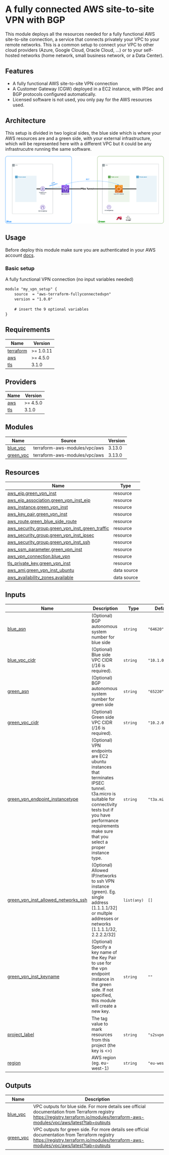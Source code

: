 # A fully connected AWS site-to-site VPN with BGP

This module deploys all the resources needed for a fully functional AWS site-to-site connection, a service that connects privately your VPC to your remote networks. This is a common setup to connect your VPC to other cloud providers (Azure, Google Cloud, Oracle Cloud, ...) or to your self-hosted networks (home network, small business network, or a Data Center).

## Features
- A fully functional AWS site-to-site VPN connection
- A Customer Gateway (CGW) deployed in a EC2 instance, with IPSec and BGP protocols configured automatically.
- Licensed software is not used, you only pay for the AWS resources used.


## Architecture
This setup is divided in two logical sides, the blue side which is where your AWS resources are and a green side, with your external infrastructure, which will be represented here with a different VPC but it could be any infrastrucutre running the same software.

![Base configuration](img/vpnconnected.png)


## Usage

Before deploy this module make sure you are authenticated in your AWS account [docs](https://registry.terraform.io/providers/hashicorp/aws/latest/docs#authentication-and-configuration).
### Basic setup
A fully functional VPN connection (no input variables needed)
```
module "my_vpn_setup" {
    source  = "aws-terraform-fullyconnectedvpn"
    version = "1.0.0"

    # insert the 9 optional variables
}
```


<!-- BEGIN_TF_DOCS -->
## Requirements

| Name                                                                      | Version   |
|---------------------------------------------------------------------------|-----------|
| <a name="requirement_terraform"></a> [terraform](#requirement\_terraform) | >= 1.0.11 |
| <a name="requirement_aws"></a> [aws](#requirement\_aws)                   | >= 4.5.0  |
| <a name="requirement_tls"></a> [tls](#requirement\_tls)                   | 3.1.0     |

## Providers

| Name                                              | Version  |
|---------------------------------------------------|----------|
| <a name="provider_aws"></a> [aws](#provider\_aws) | >= 4.5.0 |
| <a name="provider_tls"></a> [tls](#provider\_tls) | 3.1.0    |

## Modules

| Name                                                              | Source                        | Version |
|-------------------------------------------------------------------|-------------------------------|---------|
| <a name="module_blue_vpc"></a> [blue\_vpc](#module\_blue\_vpc)    | terraform-aws-modules/vpc/aws | 3.13.0  |
| <a name="module_green_vpc"></a> [green\_vpc](#module\_green\_vpc) | terraform-aws-modules/vpc/aws | 3.13.0  |

## Resources

| Name                                                                                                                                          | Type        |
|-----------------------------------------------------------------------------------------------------------------------------------------------|-------------|
| [aws_eip.green_vpn_inst](https://registry.terraform.io/providers/hashicorp/aws/latest/docs/resources/eip)                                     | resource    |
| [aws_eip_association.green_vpn_inst_eip](https://registry.terraform.io/providers/hashicorp/aws/latest/docs/resources/eip_association)         | resource    |
| [aws_instance.green_vpn_inst](https://registry.terraform.io/providers/hashicorp/aws/latest/docs/resources/instance)                           | resource    |
| [aws_key_pair.green_vpn_inst](https://registry.terraform.io/providers/hashicorp/aws/latest/docs/resources/key_pair)                           | resource    |
| [aws_route.green_blue_side_route](https://registry.terraform.io/providers/hashicorp/aws/latest/docs/resources/route)                          | resource    |
| [aws_security_group.green_vpn_inst_green_traffic](https://registry.terraform.io/providers/hashicorp/aws/latest/docs/resources/security_group) | resource    |
| [aws_security_group.green_vpn_inst_ipsec](https://registry.terraform.io/providers/hashicorp/aws/latest/docs/resources/security_group)         | resource    |
| [aws_security_group.green_vpn_inst_ssh](https://registry.terraform.io/providers/hashicorp/aws/latest/docs/resources/security_group)           | resource    |
| [aws_ssm_parameter.green_vpn_inst](https://registry.terraform.io/providers/hashicorp/aws/latest/docs/resources/ssm_parameter)                 | resource    |
| [aws_vpn_connection.blue_vpn](https://registry.terraform.io/providers/hashicorp/aws/latest/docs/resources/vpn_connection)                     | resource    |
| [tls_private_key.green_vpn_inst](https://registry.terraform.io/providers/hashicorp/tls/3.1.0/docs/resources/private_key)                      | resource    |
| [aws_ami.green_vpn_inst_ubuntu](https://registry.terraform.io/providers/hashicorp/aws/latest/docs/data-sources/ami)                           | data source |
| [aws_availability_zones.available](https://registry.terraform.io/providers/hashicorp/aws/latest/docs/data-sources/availability_zones)         | data source |

## Inputs

| Name                                                                                                                                                  | Description                                                                                                                                                                                                             | Type        | Default         | Required |
|-------------------------------------------------------------------------------------------------------------------------------------------------------|-------------------------------------------------------------------------------------------------------------------------------------------------------------------------------------------------------------------------|-------------|-----------------|:--------:|
| <a name="input_blue_asn"></a> [blue\_asn](#input\_blue\_asn)                                                                                          | (Optional) BGP autonomous system number for blue side                                                                                                                                                                   | `string`    | `"64620"`       |    no    |
| <a name="input_blue_vpc_cidr"></a> [blue\_vpc\_cidr](#input\_blue\_vpc\_cidr)                                                                         | (Optional) Blue side VPC CIDR (/16 is required).                                                                                                                                                                        | `string`    | `"10.1.0.0/16"` |    no    |
| <a name="input_green_asn"></a> [green\_asn](#input\_green\_asn)                                                                                       | (Optional) BGP autonomous system number for green side                                                                                                                                                                  | `string`    | `"65220"`       |    no    |
| <a name="input_green_vpc_cidr"></a> [green\_vpc\_cidr](#input\_green\_vpc\_cidr)                                                                      | (Optional) Green side VPC CIDR (/16 is required).                                                                                                                                                                       | `string`    | `"10.2.0.0/16"` |    no    |
| <a name="input_green_vpn_endpoint_instancetype"></a> [green\_vpn\_endpoint\_instancetype](#input\_green\_vpn\_endpoint\_instancetype)                 | (Optional) VPN endpoints are EC2 ubuntu instances that terminates IPSEC tunnel. t3a.micro is suitable for connectivity tests but if you have performance requirements make sure that you select a proper instance type. | `string`    | `"t3a.micro"`   |    no    |
| <a name="input_green_vpn_inst_allowed_networks_ssh"></a> [green\_vpn\_inst\_allowed\_networks\_ssh](#input\_green\_vpn\_inst\_allowed\_networks\_ssh) | (Optional) Allowed IP/networks to ssh VPN instance (green). Eg. single address [1.1.1.1/32] or multple addresses or networks [1.1.1.1/32, 2.2.2.2/32]                                                                   | `list(any)` | `[]`            |    no    |
| <a name="input_green_vpn_inst_keyname"></a> [green\_vpn\_inst\_keyname](#input\_green\_vpn\_inst\_keyname)                                            | (Optional) Specify a key name of the Key Pair to use for the vpn endpoint instance in the green side. If not specified, this module will create a new key.                                                              | `string`    | `""`            |    no    |
| <a name="input_project_label"></a> [project\_label](#input\_project\_label)                                                                           | The tag value to mark resources from this project (the key is <<project>>)                                                                                                                                              | `string`    | `"s2svpn-conn"` |    no    |
| <a name="input_region"></a> [region](#input\_region)                                                                                                  | AWS region (eg. eu-west-1)                                                                                                                                                                                              | `string`    | `"eu-west-1"`   |    no    |

## Outputs

| Name                                                              | Description                                                                                                                                                                              |
|-------------------------------------------------------------------|------------------------------------------------------------------------------------------------------------------------------------------------------------------------------------------|
| <a name="output_blue_vpc"></a> [blue\_vpc](#output\_blue\_vpc)    | VPC outputs for blue side. For more details see official documentation from Terraform registry <https://registry.terraform.io/modules/terraform-aws-modules/vpc/aws/latest?tab=outputs>  |
| <a name="output_green_vpc"></a> [green\_vpc](#output\_green\_vpc) | VPC outputs for green side. For more details see official documentation from Terraform registry <https://registry.terraform.io/modules/terraform-aws-modules/vpc/aws/latest?tab=outputs> |
<!-- END_TF_DOCS -->